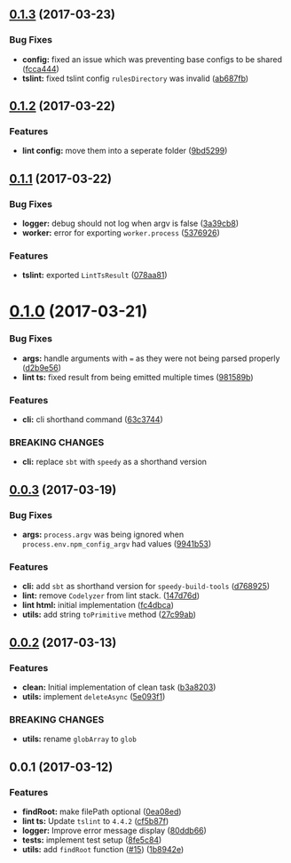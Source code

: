 <a name="0.1.3"></a>
## [0.1.3](https://github.com/alan-agius4/speedy-build-tools/compare/v0.1.2...v0.1.3) (2017-03-23)


### Bug Fixes

* **config:** fixed an issue which was preventing base configs to be shared ([fcca444](https://github.com/alan-agius4/speedy-build-tools/commit/fcca444))
* **tslint:** fixed tslint config `rulesDirectory` was invalid ([ab687fb](https://github.com/alan-agius4/speedy-build-tools/commit/ab687fb))



<a name="0.1.2"></a>
## [0.1.2](https://github.com/alan-agius4/speedy-build-tools/compare/v0.1.1...v0.1.2) (2017-03-22)


### Features

* **lint config:** move them into a seperate folder ([9bd5299](https://github.com/alan-agius4/speedy-build-tools/commit/9bd5299))



<a name="0.1.1"></a>
## [0.1.1](https://github.com/alan-agius4/speedy-build-tools/compare/v0.1.0...v0.1.1) (2017-03-22)


### Bug Fixes

* **logger:** debug should not log when argv is false ([3a39cb8](https://github.com/alan-agius4/speedy-build-tools/commit/3a39cb8))
* **worker:** error for exporting `worker.process` ([5376926](https://github.com/alan-agius4/speedy-build-tools/commit/5376926))


### Features

* **tslint:** exported `LintTsResult` ([078aa81](https://github.com/alan-agius4/speedy-build-tools/commit/078aa81))



<a name="0.1.0"></a>
# [0.1.0](https://github.com/alan-agius4/speedy-build-tools/compare/v0.0.3...v0.1.0) (2017-03-21)


### Bug Fixes

* **args:** handle arguments with `=` as they were not being parsed properly ([d2b9e56](https://github.com/alan-agius4/speedy-build-tools/commit/d2b9e56))
* **lint ts:** fixed result from being emitted multiple times ([981589b](https://github.com/alan-agius4/speedy-build-tools/commit/981589b))


### Features

* **cli:** cli shorthand command ([63c3744](https://github.com/alan-agius4/speedy-build-tools/commit/63c3744))


### BREAKING CHANGES

* **cli:** replace `sbt` with `speedy` as a shorthand version



<a name="0.0.3"></a>
## [0.0.3](https://github.com/alan-agius4/speedy-build-tools/compare/v0.0.2...v0.0.3) (2017-03-19)


### Bug Fixes

* **args:** `process.argv` was being ignored when `process.env.npm_config_argv` had values ([9941b53](https://github.com/alan-agius4/speedy-build-tools/commit/9941b53))


### Features

* **cli:** add `sbt` as shorthand version for `speedy-build-tools` ([d768925](https://github.com/alan-agius4/speedy-build-tools/commit/d768925))
* **lint:** remove `Codelyzer` from lint stack. ([147d76d](https://github.com/alan-agius4/speedy-build-tools/commit/147d76d))
* **lint html:** initial implementation ([fc4dbca](https://github.com/alan-agius4/speedy-build-tools/commit/fc4dbca))
* **utils:** add string `toPrimitive` method ([27c99ab](https://github.com/alan-agius4/speedy-build-tools/commit/27c99ab))



<a name="0.0.2"></a>
## [0.0.2](https://github.com/alan-agius4/speedy-build-tools/compare/v0.0.1...v0.0.2) (2017-03-13)


### Features

* **clean:** Initial implementation of clean task ([b3a8203](https://github.com/alan-agius4/speedy-build-tools/commit/b3a8203))
* **utils:** implement `deleteAsync` ([5e093f1](https://github.com/alan-agius4/speedy-build-tools/commit/5e093f1))

### BREAKING CHANGES
* **utils:** rename `globArray` to `glob`


<a name="0.0.1"></a>
## 0.0.1 (2017-03-12)


### Features

* **findRoot:** make filePath optional ([0ea08ed](https://github.com/alan-agius4/speedy-build-tools/commit/0ea08ed))
* **lint ts:** Update `tslint` to `4.4.2` ([cf5b87f](https://github.com/alan-agius4/speedy-build-tools/commit/cf5b87f))
* **logger:** Improve error message display ([80ddb66](https://github.com/alan-agius4/speedy-build-tools/commit/80ddb66))
* **tests:** implement test setup ([8fe5c84](https://github.com/alan-agius4/speedy-build-tools/commit/8fe5c84))
* **utils:** add `findRoot` function ([#15](https://github.com/alan-agius4/speedy-build-tools/issues/15)) ([1b8942e](https://github.com/alan-agius4/speedy-build-tools/commit/1b8942e))




